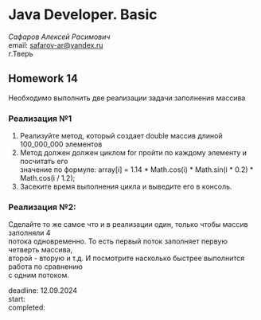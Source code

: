 # Java Developer. Basic

_Сафаров Алексей Расимович_  
email: <safarov-ar@yandex.ru>  
г.Тверь

## Homework 14
Необходимо выполнить две реализации задачи заполнения массива
### Реализация №1

1. Реализуйте метод, который создает double массив длиной 100_000_000 элементов
2. Метод должен должен циклом for пройти по каждому элементу и посчитать его  
 значение по формуле: array[i] = 1.14 * Math.cos(i) * Math.sin(i * 0.2) * Math.cos(i / 1.2);
3. Засеките время выполнения цикла и выведите его в консоль.
### Реализация №2:

Сделайте то же самое что и в реализации один, только чтобы массив заполняли 4  
потока одновременно. То есть первый поток заполняет первую четверть массива,  
второй - вторую и т.д. И посмотрите насколько быстрее выполнится работа по сравнению  
с одним потоком.
 
deadline: 12.09.2024  
start:  
completed:
